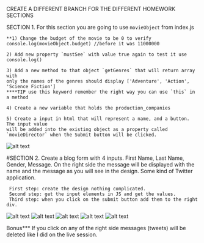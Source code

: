 CREATE A DIFFERENT BRANCH FOR THE DIFFERENT HOMEWORK SECTIONS

SECTION 1. 
For this section you are going to use `movieObject` from index.js

    **1) Change the budget of the movie to be 0 to verify 
    console.log(movieObject.budget) //before it was 11000000

    2) Add new property `mustSee` with value true again to test it use console.log()

    3) Add a new method to that object `getGenres` that will return array with 
    only the names of the genres should display ['Adventure', 'Action', 'Science Fiction']
    ****TIP use this keyword remember the right way you can use `this` in a method

    4) Create a new variable that holds the production_companies

    5) Create a input in html that will represent a name, and a button. The input value 
    will be added into the existing object as a property called `movieDirector` when the Submit button will be clicked.
    
   ![alt text](example.png)


#SECTION 2. 
Create a blog form with 4 inputs. First Name, Last Name, Gender, Message. 
On the right side the message will be displayed with the name and the message as you will see in the design. 
Some kind of Twitter application. 
     
     First step: create the design nothing complicated.
     Second step: get the input elements in JS and get the values.
     Third step: when you click on the submit button add them to the right div.
     
   ![alt text](./design/1.png)
   ![alt text](./design/2.png)
   ![alt text](./design/3.png)
   ![alt text](./design/4.png)
   ![alt text](./design/5.png)

Bonus*** If you click on any of the right side messages (tweets) will be deleted like I did on the live session.





